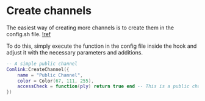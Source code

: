 # Create channels

The easiest way of creating more channels is to create them in the config.sh file. 
[!ref](config.md)

To do this, simply execute the function in the config file inside the hook and adjust it with the necessary parameters and additions.
```lua lua/comlink/sh_config.lua
-- A simple public channel
Comlink:CreateChannel({
    name = "Public Channel",
    color = Color(67, 111, 255),
    accessCheck = function(ply) return true end -- This is a public channel end,
})
```

